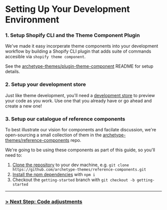 # Setting Up Your Development Environment

### 1. Setup Shopify CLI and the Theme Component Plugin

We've made it easy incorperate theme components into your development workflow by building a Shopify CLI plugin that adds suite of commands accesible via `shopify theme component`.

See the [archetype-themes/plugin-theme-component](https://github.com/archetype-themes/plugin-theme-component) README for setup details.

### 2. Setup your development store

Just like theme development, you'll need a [development store](https://shopify.dev/docs/apps/tools/development-stores) to preview your code as you work. Use one that you already have or go ahead and create a new one!

### 3. Setup our catalogue of reference components

To best illustrate our vision for components and facilate discussion, we're open-sourcing a small collection of them in the [archetype-themes/reference-components](https://github.com/archetype-themes/reference-components) repo.

We're going to be using these components as part of this guide, so you'll need to:

1. [Clone the repository](https://docs.github.com/en/repositories/creating-and-managing-repositories/cloning-a-repository) to your dev machine, e.g. `git clone https://github.com/archetype-themes/reference-components.git`
2. [Install the npm dependencies](https://docs.npmjs.com/cli/v10/commands/npm-install) with `npm i`
3. Checkout the `getting-started` branch with `git checkout -b getting-started`

---

### [> Next Step: Code adjustments](https://github.com/archetype-themes/devkit/blob/main/1.%20Getting%20Started/Developing%20components/d.%20Code%20adjustments.md)
